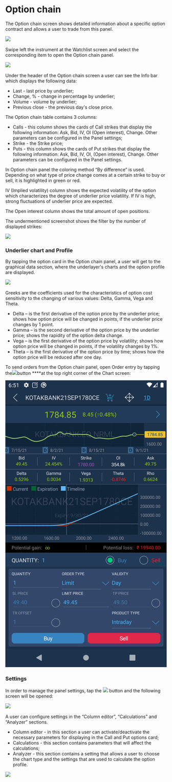 # Option chain

The Option chain screen shows detailed information about a specific option contract and allows a user to trade from this panel. 

![](https://lh6.googleusercontent.com/MY0UippK2UTXhJ8tqnGoPkb2hzyi-2EaKwOqjFl27qPhc5rDb0c9WsfwK7MI3zbMFbcgwqzjh24YmKRZjKlcu8CxPweEugW5uU4GoxNByiK4MJr__JxiDQc-IgNWa8r8gjon1gQl)

Swipe left the instrument at the Watchlist screen and select the corresponding item to open the Option chain panel.

![](https://lh3.googleusercontent.com/u84YA8UKSIoUJAw5cK30AVk-2y4Jiat9KFEIwdn9UAJQ0RZZNmq8OAn5gZ-rFTAALluWYW_RXRuEzehBwGlwv-6iABAoIhvGNNJVnAXauieHjhck1qVPhXd4XYc6XMo1H-2XOczw)

Under the header of the Option chain screen a user can see the Info bar which displays the following data:

* Last - last price by underlier;
* Change, % - change in percentage by underlier;
* Volume - volume by underlier;
* Previous close - the previous day's close price.

The Option chain table contains 3 columns:

* Calls - this column shows the cards of Call strikes that display the following information: Ask, Bid, IV, OI \(Open interest\), Change. Other parameters can be configured in the Panel settings;
* Strike - the Strike price;
* Puts - this column shows the cards of Put strikes that display the following information: Ask, Bid, IV, OI, \(Open interest\), Change. Other parameters can be configured in the Panel settings.

In Option chain panel the coloring method “By difference” is used. Depending on what type of price change comes at a certain strike to buy or sell, it is highlighted in green or red.

IV \(Implied volatility\) column shows the expected volatility of the option which characterizes the degree of underlier price volatility. If IV is high, strong fluctuations of underlier price are expected.

The Open interest column shows the total amount of open positions.

The undermentioned screenshot shows the filter by the number of displayed strikes:

![](https://lh6.googleusercontent.com/fNxW3zXZ7p8Q6Ot0BWi8pnihUQfN-Ap9lBh38alDP4hPfH9ecziiZ5z3c7aaI0uSJOb_P9NmNedaJn19Xh-UobtxkwWdIZ1Tr8dFrQ72t386AUqP7BM240Oojr5OaXDRcUm_QYsU)

### Underlier chart and Profile

By tapping the option card in the Option chain panel, a user will get to the graphical data section, where the underlayer's charts and the option profile are displayed.

![](https://lh6.googleusercontent.com/PA84DpZonQIk8X_KAHoXE1ivkfifm2hE3ViWsuXjhzMMWPWUyp4uzUkqyYq6MjLr3PC8N40xsK_5c5ynTr-8iAFWA3xZVtXsnJeP9lQXlbPEpGUYtADKdU3_BflocZoK6zb0qm2c)

Greeks are the coefficients used for the characteristics of option cost sensitivity to the changing of various values: Delta, Gamma, Vega and Theta.

* Delta – is the first derivative of the option price by the underlier price; shows how option price will be changed in points, if the underlier price changes by 1 point.
* Gamma – is the second derivative of the option price by the underlier price; shows the rapidity of the option delta change.
* Vega – is the first derivative of the option price by volatility; shows how option price will be changed in points, if the volatility changes by 1%.
* Theta – is the first derivative of the option price by time; shows how the option price will be reduced after one day.

To send orders from the Option chain panel, open Order entry by tapping the![](../../../.gitbook/assets/1-kopiya%20%2811%29.png)button ****at the top right corner of the Chart screen:

![](../../../.gitbook/assets/screenshot_1630651406.png)

### **Settings**

In order to manage the panel settings, tap the ![](https://lh6.googleusercontent.com/FfyMDu4DsRh_HVfNrJInc_UOYq_Ux3ueqTeiQ2f_YbLqO_CbBSQibssvM0sdNmaC0oAoVOOmg9-HCe2Z9AA7MkJBwo2MO6sVAvRwiV4wsv6NgiP7KGwsKwhr079YmvJutglCa1MG) button and the following screen will be opened:

![](https://lh4.googleusercontent.com/y-b2WYzX2CnITaOEBJaMJeUDxFjWII4M9ucYCldAC-9rk5q0wPb8mJIoHFltcr-IJIqUdts-SQk1hiazTrndjhd8RDFbHAp9SxrsX5BfmsRwTI_5bYfW5sLG15Y2AOZ5qaMTJVdf)

A user can configure settings in the “Column editor”, “Calculations” and “Analyzer” sections.

* Column editor - in this section a user can activate/deactivate the necessary parameters for displaying in the Call and Put options card;
* Calculations - this section contains parameters that will affect the calculations;
* Analyzer - this section contains a setting that allows a user to choose the chart type and the settings that are used to calculate the option profile.

![](https://lh3.googleusercontent.com/wbqbT1Z249SDrgxuW4vvV6JpGho83Z87jZieNjIcEskyAfPzTEZpKnFYkEDR4frnnLSwqnRRG8rzyn433q1GesEwwFKifxPrBFpIs2oGbLqryokBxhzR1zHpC3LGuILlmO4IYRn1)

